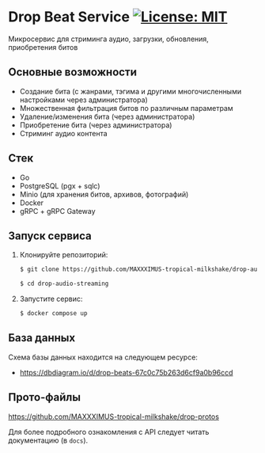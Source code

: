 # Drop Beat Service [![License: MIT](https://img.shields.io/badge/License-MIT-blue.svg)](https://opensource.org/licenses/MIT)

Микросервис для стриминга аудио, загрузки, обновления, приобретения битов

## Основные возможности

- Создание бита (с жанрами, тэгима и другими многочисленными настройками через администратора)
- Множественная фильтрация битов по различным параметрам
- Удаление/изменения бита (через администратора)
- Приобретение бита (через администратора)
- Стриминг аудио контента

## Стек

- Go
- PostgreSQL (pgx + sqlc)
- Minio (для хранения битов, архивов, фотографий)
- Docker
- gRPC + gRPC Gateway

## Запуск сервиса

1. Клонируйте репозиторий:
   ```bash
   $ git clone https://github.com/MAXXXIMUS-tropical-milkshake/drop-audio-streaming.git

   $ cd drop-audio-streaming
   ```

2. Запустите сервис:
   ```bash
   $ docker compose up
   ```

## База данных

Схема базы данных находится на следующем ресурсе:

- https://dbdiagram.io/d/drop-beats-67c0c75b263d6cf9a0b96ccd

## Прото-файлы

https://github.com/MAXXXIMUS-tropical-milkshake/drop-protos

Для более подробного ознакомления с API следует читать документацию (в `docs`).